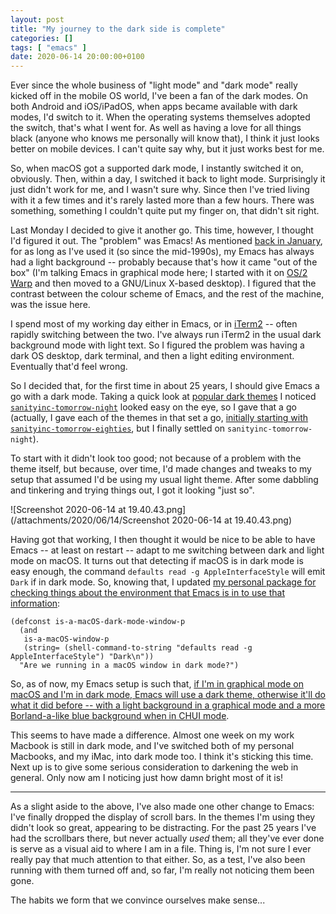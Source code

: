 ```yaml
---
layout: post
title: "My journey to the dark side is complete"
categories: []
tags: [ "emacs" ]
date: 2020-06-14 20:00:00+0100
---
```


Ever since the whole business of "light mode" and "dark mode" really kicked
off in the mobile OS world, I've been a fan of the dark modes. On both
Android and iOS/iPadOS, when apps became available with dark modes, I'd
switch to it. When the operating systems themselves adopted the switch,
that's what I went for. As well as having a love for all things black
(anyone who knows me personally will know that), I think it just looks
better on mobile devices. I can't quite say why, but it just works best for
me.

So, when macOS got a supported dark mode, I instantly switched it on,
obviously. Then, within a day, I switched it back to light mode.
Surprisingly it just didn't work for me, and I wasn't sure why. Since then
I've tried living with it a few times and it's rarely lasted more than a few
hours. There was something, something I couldn't quite put my finger on,
that didn't sit right.

Last Monday I decided to give it another go. This time, however, I thought
I'd figured it out. The "problem" was Emacs! As mentioned [back in
January](/2020/01/11/where-i-live-and-work.html),
for as long as I've used it (so since the mid-1990s), my Emacs has always
had a light background -- probably because that's how it came "out of the
box" (I'm talking Emacs in graphical mode here; I started with it on [OS/2
Warp](https://en.wikipedia.org/wiki/OS/2#1994%E2%80%931996:_The_%22Warp%22_years)
and then moved to a GNU/Linux X-based desktop). I figured that the contrast
between the colour scheme of Emacs, and the rest of the machine, was the
issue here.

I spend most of my working day either in Emacs, or in
[iTerm2](https://www.iterm2.com/) -- often rapidly switching between the
two. I've always run iTerm2 in the usual dark background mode with light
text. So I figured the problem was having a dark OS desktop, dark terminal,
and then a light editing environment. Eventually that'd feel wrong.

So I decided that, for the first time in about 25 years, I should give Emacs
a go with a dark mode. Taking a quick look at [popular dark
themes](https://pawelbx.github.io/emacs-theme-gallery/) I noticed
[`sanityinc-tomorrow-night`](https://github.com/purcell/color-theme-sanityinc-tomorrow)
looked easy on the eye, so I gave that a go (actually, I gave each of the
themes in that set a go, [initially starting with
`sanityinc-tomorrow-eighties`](https://github.com/davep/.emacs.d/commit/07f1c4c4c8c0c476f1e5e34845a834956d2be0c4),
but I finally settled on `sanityinc-tomorrow-night`).

To start with it didn't look too good; not because of a problem with the
theme itself, but because, over time, I'd made changes and tweaks to my
setup that assumed I'd be using my usual light theme. After some dabbling
and tinkering and trying things out, I got it looking "just so".

![Screenshot 2020-06-14 at 19.40.43.png](/attachments/2020/06/14/Screenshot 2020-06-14 at 19.40.43.png)

Having got that working, I then thought it would be nice to be able to have
Emacs -- at least on restart -- adapt to me switching between dark and light
mode on macOS. It turns out that detecting if macOS is in dark mode is easy
enough, the command `defaults read -g AppleInterfaceStyle` will emit `Dark`
if in dark mode. So, knowing that, I updated [my personal package for
checking things about the environment that Emacs is in to use that
information](https://github.com/davep/is-a.el/blob/2b3eb99a213454536d789325f01477e3ce7eec87/is-a.el#L67-L70):

```elisp
(defconst is-a-macOS-dark-mode-window-p
  (and
   is-a-macOS-window-p
   (string= (shell-command-to-string "defaults read -g AppleInterfaceStyle") "Dark\n"))
  "Are we running in a macOS window in dark mode?")
```

So, as of now, my Emacs setup is such that, [if I'm in graphical mode on
macOS and I'm in dark mode, Emacs will use a dark theme, otherwise it'll do
what it did before -- with a light background in a graphical mode and a more
Borland-a-like blue background when in CHUI
mode](https://github.com/davep/.emacs.d/blob/f8389ac8f93b66c614ef82705929b86f01efc130/init.d/init-style.el#L15-L24).

This seems to have made a difference. Almost one week on my work Macbook is
still in dark mode, and I've switched both of my personal Macbooks, and my
iMac, into dark mode too. I think it's sticking this time. Next up is to
give some serious consideration to darkening the web in general. Only now am
I noticing just how damn bright most of it is!

---
As a slight aside to the above, I've also made one other change to Emacs:
I've finally dropped the display of scroll bars. In the themes I'm using
they didn't look so great, appearing to be distracting. For the past 25
years I've had the scrollbars there, but never actually *used* them; all
they've ever done is serve as a visual aid to where I am in a file. Thing
is, I'm not sure I ever really pay that much attention to that either. So,
as a test, I've also been running with them turned off and, so far, I'm
really not noticing them been gone.

The habits we form that we convince ourselves make sense...

[//]: # (2020-06-14-my-journey-to-the-dark-side-is-complete.md ends here)
